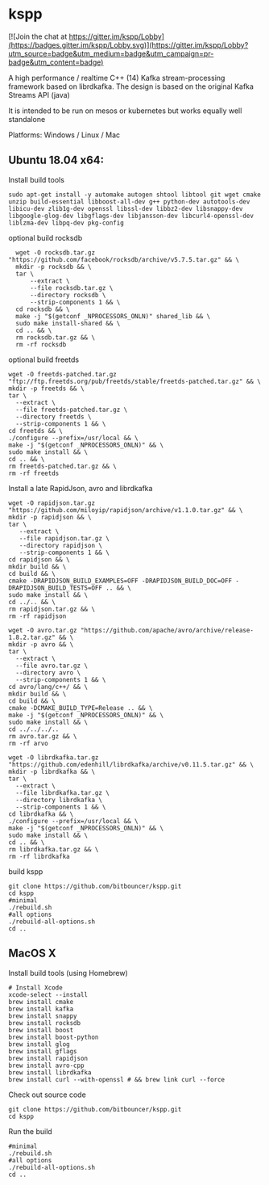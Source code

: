 kspp
=========

[![Join the chat at https://gitter.im/kspp/Lobby](https://badges.gitter.im/kspp/Lobby.svg)](https://gitter.im/kspp/Lobby?utm_source=badge&utm_medium=badge&utm_campaign=pr-badge&utm_content=badge)

A high performance / realtime C++ (14) Kafka stream-processing framework based on librdkafka. The design is based on the original Kafka Streams API (java)

It is intended to be run on mesos or kubernetes but works equally well standalone

Platforms: Windows / Linux / Mac


## Ubuntu 18.04 x64:

Install build tools
```
sudo apt-get install -y automake autogen shtool libtool git wget cmake unzip build-essential libboost-all-dev g++ python-dev autotools-dev libicu-dev zlib1g-dev openssl libssl-dev libbz2-dev libsnappy-dev libgoogle-glog-dev libgflags-dev libjansson-dev libcurl4-openssl-dev liblzma-dev libpq-dev pkg-config
```
optional build rocksdb 
```
  wget -O rocksdb.tar.gz "https://github.com/facebook/rocksdb/archive/v5.7.5.tar.gz" && \
  mkdir -p rocksdb && \
  tar \
      --extract \
      --file rocksdb.tar.gz \
      --directory rocksdb \
      --strip-components 1 && \
  cd rocksdb && \
  make -j "$(getconf _NPROCESSORS_ONLN)" shared_lib && \
  sudo make install-shared && \
  cd .. && \
  rm rocksdb.tar.gz && \
  rm -rf rocksdb
```

optional build freetds 
```
wget -O freetds-patched.tar.gz "ftp://ftp.freetds.org/pub/freetds/stable/freetds-patched.tar.gz" && \
mkdir -p freetds && \
tar \
  --extract \
  --file freetds-patched.tar.gz \
  --directory freetds \
  --strip-components 1 && \
cd freetds && \
./configure --prefix=/usr/local && \
make -j "$(getconf _NPROCESSORS_ONLN)" && \
sudo make install && \
cd .. && \
rm freetds-patched.tar.gz && \
rm -rf freetds
```

Install a late RapidJson, avro and librdkafka
```
wget -O rapidjson.tar.gz "https://github.com/miloyip/rapidjson/archive/v1.1.0.tar.gz" && \
mkdir -p rapidjson && \
tar \
   --extract \
   --file rapidjson.tar.gz \
   --directory rapidjson \
   --strip-components 1 && \
cd rapidjson && \
mkdir build && \
cd build && \
cmake -DRAPIDJSON_BUILD_EXAMPLES=OFF -DRAPIDJSON_BUILD_DOC=OFF -DRAPIDJSON_BUILD_TESTS=OFF .. && \
sudo make install && \
cd ../.. && \
rm rapidjson.tar.gz && \
rm -rf rapidjson

wget -O avro.tar.gz "https://github.com/apache/avro/archive/release-1.8.2.tar.gz" && \
mkdir -p avro && \
tar \
  --extract \
  --file avro.tar.gz \
  --directory avro \
  --strip-components 1 && \
cd avro/lang/c++/ && \
mkdir build && \
cd build && \
cmake -DCMAKE_BUILD_TYPE=Release .. && \
make -j "$(getconf _NPROCESSORS_ONLN)" && \
sudo make install && \
cd ../../../..
rm avro.tar.gz && \
rm -rf arvo

wget -O librdkafka.tar.gz "https://github.com/edenhill/librdkafka/archive/v0.11.5.tar.gz" && \
mkdir -p librdkafka && \
tar \
  --extract \
  --file librdkafka.tar.gz \
  --directory librdkafka \
  --strip-components 1 && \
cd librdkafka && \
./configure --prefix=/usr/local && \
make -j "$(getconf _NPROCESSORS_ONLN)" && \
sudo make install && \
cd .. && \
rm librdkafka.tar.gz && \
rm -rf librdkafka
```

build kspp
```
git clone https://github.com/bitbouncer/kspp.git
cd kspp
#minimal
./rebuild.sh
#all options
./rebuild-all-options.sh
cd ..
```

## MacOS X

Install build tools (using Homebrew)
```
# Install Xcode
xcode-select --install
brew install cmake
brew install kafka
brew install snappy
brew install rocksdb
brew install boost
brew install boost-python
brew install glog
brew install gflags
brew install rapidjson
brew install avro-cpp
brew install librdkafka
brew install curl --with-openssl # && brew link curl --force
```

Check out source code
```
git clone https://github.com/bitbouncer/kspp.git
cd kspp
```

Run the build
```
#minimal
./rebuild.sh
#all options
./rebuild-all-options.sh
cd ..
```



```

